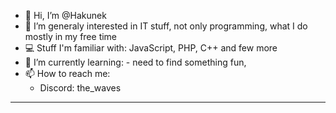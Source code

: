 - 👋 Hi, I’m @Hakunek
- 👀 I’m generaly interested in IT stuff, not only programming, what I do mostly in my free time
- 💻 Stuff I'm familiar with: JavaScript, PHP, C++ and few more
- 🌱 I’m currently learning: - need to find something fun,
- 📫 How to reach me:<ul>
      <li>Discord: the_waves</li>
</ul><hr>

